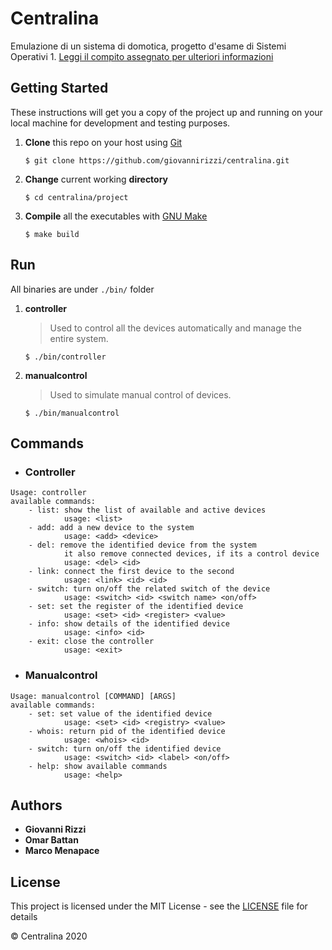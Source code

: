 # Centralina
Emulazione di un sistema di domotica, progetto d'esame di Sistemi Operativi 1.
[Leggi il compito assegnato per ulteriori informazioni](LabSO--2018_2019--PROGETTI_I.pdf)

## Getting Started

These instructions will get you a copy of the project up and running on your local machine for development and testing purposes.

  1. **Clone** this repo on your host using [Git](https://git-scm.com)

     ```console
     $ git clone https://github.com/giovannirizzi/centralina.git
     ```

  2. **Change** current working **directory**

     ```console
     $ cd centralina/project
     ```
  3. **Compile** all the executables with [GNU Make](https://www.gnu.org/software/make/)

     ```console
     $ make build
     ```

## Run
All binaries are under `./bin/` folder

  1. **controller**

     > Used to control all the devices automatically and manage the entire system.

     ```console
     $ ./bin/controller
     ```

  2. **manualcontrol**

     > Used to simulate manual control of devices.

     ```console
     $ ./bin/manualcontrol
     ```

## Commands
- ### Controller
```
Usage: controller
available commands: 
    - list: show the list of available and active devices
            usage: <list>
    - add: add a new device to the system
            usage: <add> <device>
    - del: remove the identified device from the system
            it also remove connected devices, if its a control device
            usage: <del> <id>
    - link: connect the first device to the second
            usage: <link> <id> <id>
    - switch: turn on/off the related switch of the device 
            usage: <switch> <id> <switch name> <on/off>
    - set: set the register of the identified device 
            usage: <set> <id> <register> <value>
    - info: show details of the identified device 
            usage: <info> <id>
    - exit: close the controller
            usage: <exit>
```

-  ### Manualcontrol
```
Usage: manualcontrol [COMMAND] [ARGS]
available commands: 
    - set: set value of the identified device
            usage: <set> <id> <registry> <value>
    - whois: return pid of the identified device
            usage: <whois> <id>
    - switch: turn on/off the identified device
            usage: <switch> <id> <label> <on/off>
    - help: show available commands
            usage: <help>
```

## Authors
- **Giovanni Rizzi**
- **Omar Battan**
- **Marco Menapace**

## License
This project is licensed under the MIT License - see the [LICENSE](LICENSE) file for details

&copy; Centralina 2020
